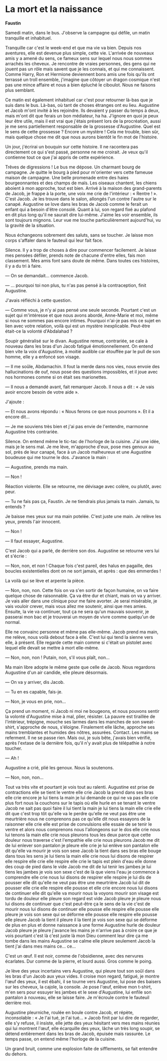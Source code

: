 # La mort et la naissance

**Faustin**

Samedi matin, dans le bus.
J'observe la campagne qui défile, un matin tranquille et inhabituel.

Tranquille car c'est le week-end et que ma vie va bien.
Depuis nos aventures, elle est devenue plus simple, cette vie.
L'arrivée de nouveaux amis y a amené du sens, ce fameux sens sur lequel nous nous sommes arrachés les cheveux.
Je rencontre de vraies personnes, des gens qui ne jouent pas un rôle mais savent que je les connais, et qui me connaissent.
Comme Harry, Ron et Hermione deviennent bons amis une fois qu'ils ont terrassé un troll ensemble, j'imagine que côtoyer un dragon cosmique n'est pas une mince affaire et nous a bien épluché le ciboulot.
Nous ne faisons plus semblant.

Ce matin est également inhabituel car c'est pour retourner là-bas que je suis dans le bus.
Là-bas, où tant de choses étranges ont eu lieu.
Augustine et Jacob m'ont invité à les rejoindre.
Ils devaient y passer du temps à deux, mais m'ont dit que ferais un bon médiateur, ha ha.
J'ignore en quoi je peux leur être utile, mais il est vrai que j'étais présent lors de la procréation, aussi je me sens partiellement responsable de la grossesse d'Augustine.
Quel est le sens de cette grossesse ?
Encore un mystère !
Cela me trouble, bien sûr, mais quelque chose me dit que nous aurons bientôt le fin mot de l'histoire.

Un jour, j'écrirai un bouquin sur cette histoire.
Il ne racontera pas directement ce qui s'est passé, personne ne me croirait.
Je veux qu'il contienne tout ce que j'ai appris de cette expérience.

Trêves de digressions !
Le bus me dépose.
Un charmant bourg de campagne.
Je quitte le bourg à pied pour m'orienter vers cette fameuse maison de campagne.
Une belle promenade entre des haies bourgeonnantes et des champs de maïs.
Les oiseaux chantent, les chiens aboient à mon approche, tout est bien.
Arrivé à la maison des grand-parents de Jacob, je frappe à la porte, une voix me crie de l'intérieur : « Rentre ! ». C'est Jacob.
Je les trouve dans le salon, allongés l'un contre l'autre sur le canapé.
Augustine se love dans les bras de Jacob comme le ferait un enfant qui a besoin d'être consolé.
Quant à lui, son regard fixé au plafond en dit plus long qu'il ne saurait dire lui-même.
J'aime les voir ensemble, ils sont toujours mignons.
Leur vue me touche particulièrement aujourd'hui, vu la gravité de la situation.

Nous échangeons sobrement des saluts, sans se toucher.
Je laisse mon corps s'affaler dans le fauteuil qui leur fait face.

Silence.
Il y a trop de choses à dire pour commencer facilement.
Je laisse mes pensées défiler, prends note de chacune d'entre elles, fais mon classement.
Mes amis font sans doute de même.
Dans toutes ces histoires, il y a du tri à faire.

— On se demandait... commence Jacob.

— ... pourquoi toi non plus, tu n'as pas pensé à la contraception, finit Augustine.

J'avais réfléchi à cette question.

— Comme vous, je n'y ai pas pensé une seule seconde.
Pourtant c'est un sujet qui m'intéresse et que nous avons abordé, Anne-Marie et moi, même si nous ne sommes pas encore intimes.
Pourquoi n'ai-je pas mis ce sujet en lien avec votre relation, voilà qui est un mystère inexplicable.
Peut-être était-ce la volonté d'Abdalahad ?

Soupir généralisé sur le divan.
Augustine remue, contrariée, se cale à nouveau dans les bras d'un Jacob fatigué émotionnellement.
On entend bien vite la voix d'Augustine, à moitié audible car étouffée par le pull de son homme, elle y a enfoncé son visage.

— Il me soûle, Abdamachin.
Il fout la merde dans nos vies, nous envoie des hallucinations de ouf, nous pose des questions impossibles, et il joue avec nos hormones comme si on était ses marionettes.

— Il nous a demandé avant, fait remarquer Jacob.
Il nous a dit : « Je vais avoir encore besoin de votre aide ».

J'ajoute :

— Et nous avons répondu : « Nous ferons ce que nous pourrons ».
Et il a encore dit...

— Je me souviens très bien et j'ai pas envie de l'entendre, marmonne Augustine très contrariée.

Silence.
On entend même le tic-tac de l'horloge de la cuisine.
J'ai une idée, mais je le sens mal.
Je me lève, m'approche d'eux, pose mes genoux au sol, près de leur canapé, face à un Jacob malheureux et une Augustine boudeuse qui me tourne le dos.
J'avance la main :

— Augustine, prends ma main.

— Non !

Réaction violente.
Elle se retourne, me dévisage avec colère, ou plutôt, avec peur.

— Tu ne fais pas ça, Faustin.
Je ne tiendrais plus jamais ta main.
Jamais, tu entends ?

Je baisse mes yeux sur ma main potelée.
C'est juste une main.
Je relève les yeux, prends l'air innocent.

— Non !

— Il faut essayer, Augustine.

C'est Jacob qui a parlé, de derrière son dos. Augustine se retourne vers lui et s'écrie :

— Non, non, et non !
Chaque fois c'est pareil, des halus en pagaille, des boucles existentielles dont on ne sort jamais, et après : que des emmerdes !

La voilà qui se lève et arpente la pièce.

— Non, non, non.
Cette fois on va s'en sortir de façon humaine, on va faire quelque chose de raisonnable.
Ça va être dur et chiant, mais on va y arriver.
Je vais aller dans une clinique pour me faire avorter.
Je serai misérable, je vais vouloir crever, mais vous allez me soutenir, ainsi que mes amies.
Ensuite, la vie va continuer, tout ça ne sera qu'un mauvais souvenir, je passerai mon bac et je trouverai un moyen de vivre comme quelqu'un de normal.

Elle ne convainc personne et même pas elle-même.
Jacob prend ma main, me relève, nous voilà debout face à elle.
C'est lui qui tend la sienne vers elle, à présent.
Elle regarde cette main comme si c'était un pistolet avec lequel elle devait se mettre à mort elle-même.

— Non, non, non ! Putain, non, s'il vous plaît, non...

Ma main libre adopte le même geste que celle de Jacob.
Nous regardons Augustine d'un air candide, elle pleure désormais.

— On va y arriver, dis Jacob.

— Tu en es capable, fais-je.

— Non, je vous en prie, non...

Ça prend un moment, ni Jacob ni moi ne bougeons, et nous pouvons sentir la volonté d'Augustine mise à mal, plier, résister.
La pauvre est tiraillée de l'intérieur, trépigne, mouche ses larmes dans les manches de son sweat-shirt, s'approche de nous, s'éloigne.
Finalement elle lâche, approche ses mains tremblantes et humides des nôtres, assurées.
Contact.
Les mains se referment.
Il ne se passe rien.
Mais oui, je suis bête, j'avais bien vérifié, après l'extase de la dernière fois, qu'il n'y avait plus de télépathie à notre toucher.

— Ah !

Augustine a crié, plié les genoux.
Nous la soutenons.

— Non, non, non...

Tout va très vite et pourtant je vois tout au ralenti.
Augustine est prise de contractions elle se tient le ventre
elle crie Jacob la prend dans ses bras elle crie encore
je lui tiens la main je lui demande ce qui ne va pas elle crie plus fort
nous la couchons sur le tapis où elle hurle en se tenant le ventre
Jacob ne sait pas quoi faire il lui tient la main je lui tiens la main elle crie
elle dit que c'est trop tôt qu'elle va le perdre qu'elle ne veut pas être une meurtrière
nous ne comprenons pas ce qu'elle dit nous essayons de la raisonner elle crie
elle est prise de convulsions elle essaie de se tenir le ventre et alors nous comprenons
nous l'allongeons sur le dos elle crie nous lui tenons la main elle crie
nous pleurons tous les deux parce que cette douleur nous traverse c'est l'empathie elle crie
nous pleurons Jacob me dit de lui enlever son pantalon je pleure elle crie je lui enlève son pantalon
elle dit qu'elle va mourir je vois son sexe Jacob la tient dans ses bras elle bouge dans tous les sens
je lui tiens la main elle crie nous lui disons de respirer elle respire elle crie elle respire elle crie
le tapis est plein d'eau elle donne des coup de pied dans le vide Jacob me dit de lui tenir les jambes
je lui tiens les jambes je vois son sexe c'est de là que viens l'eau je commence à comprendre
elle crie nous lui disons de respirer elle respire je lui dis de pousser elle dit qu'elle ne veut pas être une meurtrière
Jacob lui dit de pousser elle crie elle respire elle pousse et elle crie encore
nous lui disons de continuer elle dit qu'elle va mourir nous la voyons mourir son visage est tordu de douleur
elle pleure son regard est vide Jacob pleure je pleure nous lui disons de continuer
que c'est peut-être ça le sens de la vie c'est de mourir
nous lui disons de continuer elle pousse elle respire elle pousse elle pleure
je vois son sexe qui se déforme elle pousse elle respire elle pousse elle pleure
Jacob la tient il pleure il la tient
je vois son sexe qui se déforme de plus en plus et donne naissance à une forme
Augustine hurle de douleur Jacob pleure je pleure j'avance les mains je n'arrive pas à croire ce que je vois
pourtant c'est là c'est juste là mon Dieu comment leur dire
ça me tombe dans les mains Augustine se calme elle pleure seulement Jacob la tient
j'ai dans mes mains ce... ce...

C'est un œuf.
Il est noir, comme de l'obsidienne, avec des nervures écarlates.
Dur comme de la pierre, et lourd aussi.
Gros comme le poing.

Je lève des yeux incertains vers Augustine, qui pleure tout son soûl dans les bras d'un Jacob aux yeux vides.
Il croise mon regard, fatigué, je montre l'œuf des yeux, il est ébahi, il se tourne vers Augustine, lui pose des baisers sur les cheveux, la cajole, la console.
Je pose l'œuf, enlève mon t-shirt, m'en sers pour essuyer les jambes et le sexe d'Augustine, lui enfile son pantalon à nouveau, elle se laisse faire.
Je m'écroule contre le fauteuil derrière moi.

Augustine pleurniche, roulée en boule contre Jacob, et répète, inconsolable : « Je l'ai tué, je l'ai tué... »
Jacob finit par lui dire de regarder, elle s'y refuse, il insiste, elle jette des yeux hésitant vers mes mains réunies qui lui montrent l'œuf, elle écarquille des yeux, lâche un très long soupir, se détend entièrement dans les bras de Jacob, épuisée mais rassurée.
Le temps passe, on entend même l'horloge de la cuisine.

Un grand bruit, comme une explosion faite de sifflements, se fait entendre du dehors.
